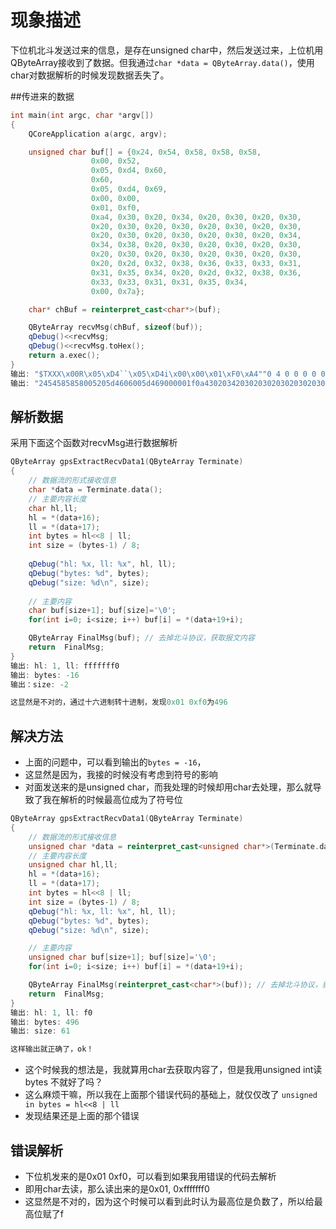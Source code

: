 # 现象描述
下位机北斗发送过来的信息，是存在unsigned char中，然后发送过来，上位机用QByteArray接收到了数据。但我通过`char *data = QByteArray.data()`，使用char对数据解析的时候发现数据丢失了。

##传进来的数据

```c++
int main(int argc, char *argv[])
{
    QCoreApplication a(argc, argv);

    unsigned char buf[] = {0x24, 0x54, 0x58, 0x58, 0x58,
                  0x00, 0x52,
                  0x05, 0xd4, 0x60,
                  0x60,
                  0x05, 0xd4, 0x69,
                  0x00, 0x00,
                  0x01, 0xf0,
                  0xa4, 0x30, 0x20, 0x34, 0x20, 0x30, 0x20, 0x30,
                  0x20, 0x30, 0x20, 0x30, 0x20, 0x30, 0x20, 0x30,
                  0x20, 0x30, 0x20, 0x30, 0x20, 0x30, 0x20, 0x34,
                  0x34, 0x38, 0x20, 0x30, 0x20, 0x30, 0x20, 0x30,
                  0x20, 0x30, 0x20, 0x30, 0x20, 0x30, 0x20, 0x30,
                  0x20, 0x2d, 0x32, 0x38, 0x36, 0x33, 0x33, 0x31,
                  0x31, 0x35, 0x34, 0x20, 0x2d, 0x32, 0x38, 0x36,
                  0x33, 0x33, 0x31, 0x31, 0x35, 0x34,
                  0x00, 0x7a};

    char* chBuf = reinterpret_cast<char*>(buf);

    QByteArray recvMsg(chBuf, sizeof(buf));
    qDebug()<<recvMsg;
    qDebug()<<recvMsg.toHex();
    return a.exec();
}
输出: "$TXXX\x00R\x05\xD4``\x05\xD4i\x00\x00\x01\xF0\xA4""0 4 0 0 0 0 0 0 0 0 0 448 0 0 0 0 0 0 0 -286331154 -286331154\x00z"
输出: "2454585858005205d4606005d469000001f0a4302034203020302030203020302030203020302030203434382030203020302030203020302030202d323836333331313534202d323836333331313534007a"
```

## 解析数据

采用下面这个函数对recvMsg进行数据解析

```c++
QByteArray gpsExtractRecvData1(QByteArray Terminate)
{
    // 数据流的形式接收信息
    char *data = Terminate.data();
    // 主要内容长度
    char hl,ll;
    hl = *(data+16);
    ll = *(data+17);
    int bytes = hl<<8 | ll;
    int size = (bytes-1) / 8;
	
    qDebug("hl: %x, ll: %x", hl, ll);
    qDebug("bytes: %d", bytes);
    qDebug("size: %d\n", size);
	
    // 主要内容
    char buf[size+1]; buf[size]='\0';
    for(int i=0; i<size; i++) buf[i] = *(data+19+i);

    QByteArray FinalMsg(buf); // 去掉北斗协议，获取报文内容
    return  FinalMsg;
}
输出: hl: 1, ll: fffffff0
输出: bytes: -16
输出：size: -2

这显然是不对的，通过十六进制转十进制，发现0x01 0xf0为496
```

## 解决方法
- 上面的问题中，可以看到输出的`bytes = -16`，
- 这显然是因为，我接的时候没有考虑到符号的影响
- 对面发送来的是unsigned char，而我处理的时候却用char去处理，那么就导致了我在解析的时候最高位成为了符号位

```c++
QByteArray gpsExtractRecvData1(QByteArray Terminate)
{
    // 数据流的形式接收信息
    unsigned char *data = reinterpret_cast<unsigned char*>(Terminate.data());
    // 主要内容长度
    unsigned char hl,ll;
    hl = *(data+16);
    ll = *(data+17);
    int bytes = hl<<8 | ll;
    int size = (bytes-1) / 8;
    qDebug("hl: %x, ll: %x", hl, ll);
    qDebug("bytes: %d", bytes);
    qDebug("size: %d\n", size);

    // 主要内容
    unsigned char buf[size+1]; buf[size]='\0';
    for(int i=0; i<size; i++) buf[i] = *(data+19+i);

    QByteArray FinalMsg(reinterpret_cast<char*>(buf)); // 去掉北斗协议，获取报文内容
    return  FinalMsg;
}
输出: hl: 1, ll: f0
输出: bytes: 496
输出: size: 61

这样输出就正确了，ok！
```

- 这个时候我的想法是，我就算用char去获取内容了，但是我用unsigned int读bytes
不就好了吗？ 
- 这么麻烦干嘛，所以我在上面那个错误代码的基础上，就仅仅改了
 `unsigned in bytes = hl<<8 | ll`
- 发现结果还是上面的那个错误

## 错误解析
- 下位机发来的是0x01 0xf0，可以看到如果我用错误的代码去解析
- 即用char去读，那么读出来的是0x01, 0xfffffff0
- 这显然是不对的，因为这个时候可以看到此时认为最高位是负数了，所以给最高位赋了f